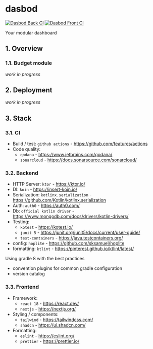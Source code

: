 # dasbod

[![Dasbod Back CI](https://github.com/lilgallon/dasbod/actions/workflows/ci-back.yml/badge.svg?event=push)](https://github.com/lilgallon/dasbod/actions/workflows/ci-back.yml)
[![Dasbod Front CI](https://github.com/lilgallon/dasbod/actions/workflows/ci-front.yml/badge.svg?event=push)](https://github.com/lilgallon/dasbod/actions/workflows/ci-front.yml)

Your modular dashboard

## 1. Overview

### 1.1. Budget module

*work in progress*

## 2. Deployment

*work in progress*

## 3. Stack

### 3.1. CI

- Build / test: `github actions` - https://github.com/features/actions
- Code quality:
  - `qodana` - https://www.jetbrains.com/qodana/
  - `sonarcloud` - https://docs.sonarsource.com/sonarcloud/

### 3.2. Backend

- HTTP Server: `ktor` - https://ktor.io/
- DI: `koin` - https://insert-koin.io/
- Serialization: `kotlinx.serialization` - https://github.com/Kotlin/kotlinx.serialization
- Auth: `auth0` - https://auth0.com/
- Db: `official kotlin driver` - https://www.mongodb.com/docs/drivers/kotlin-drivers/
- Testing:
  - `kotest` - https://kotest.io/
  - `junit 5` - https://junit.org/junit5/docs/current/user-guide/
  - `test-containers` - https://java.testcontainers.org/
- config: `hoplite` - https://github.com/sksamuel/hoplite
- formatting: `ktlint` - https://pinterest.github.io/ktlint/latest/

Using gradle 8 with the best practices
- convention plugins for common gradle configuration
- version catalog

### 3.3. Frontend
- Framework:
  - `react 18` - https://react.dev/
  - `nextjs` - https://nextjs.org/
- Styling / components:
  - `tailwind` - https://tailwindcss.com/
  - `shadcn` - https://ui.shadcn.com/
- Formatting:
  - `eslint` - https://eslint.org/
  - `prettier` - https://prettier.io/
